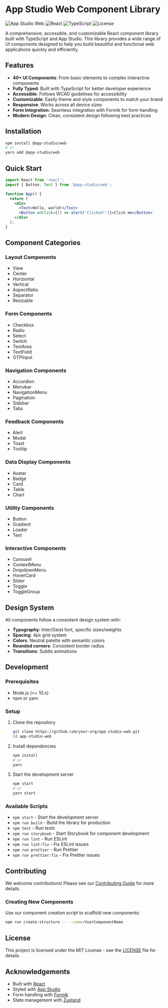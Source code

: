 # App Studio Web Component Library

![App Studio Web](https://img.shields.io/badge/App%20Studio-Web-blue)
![React](https://img.shields.io/badge/React-18.x-61DAFB)
![TypeScript](https://img.shields.io/badge/TypeScript-4.9.x-3178C6)
![License](https://img.shields.io/badge/License-MIT-green)

A comprehensive, accessible, and customizable React component library built with TypeScript and App Studio. This library provides a wide range of UI components designed to help you build beautiful and functional web applications quickly and efficiently.

## Features

- **40+ UI Components**: From basic elements to complex interactive components
- **Fully Typed**: Built with TypeScript for better developer experience
- **Accessible**: Follows WCAG guidelines for accessibility
- **Customizable**: Easily theme and style components to match your brand
- **Responsive**: Works across all device sizes
- **Form Integration**: Seamless integration with Formik for form handling
- **Modern Design**: Clean, consistent design following best practices

## Installation

```bash
npm install @app-studio/web
# or
yarn add @app-studio/web
```

## Quick Start

```jsx
import React from 'react';
import { Button, Text } from '@app-studio/web';

function App() {
  return (
    <div>
      <Text>Hello, world!</Text>
      <Button onClick={() => alert('Clicked!')}>Click me</Button>
    </div>
  );
}
```

## Component Categories

### Layout Components
- View
- Center
- Horizontal
- Vertical
- AspectRatio
- Separator
- Resizable

### Form Components
- Checkbox
- Radio
- Select
- Switch
- TextArea
- TextField
- OTPInput

### Navigation Components
- Accordion
- Menubar
- NavigationMenu
- Pagination
- Sidebar
- Tabs

### Feedback Components
- Alert
- Modal
- Toast
- Tooltip

### Data Display Components
- Avatar
- Badge
- Card
- Table
- Chart

### Utility Components
- Button
- Gradient
- Loader
- Text

### Interactive Components
- Carousel
- ContextMenu
- DropdownMenu
- HoverCard
- Slider
- Toggle
- ToggleGroup

## Design System

All components follow a consistent design system with:

- **Typography**: Inter/Geist font, specific sizes/weights
- **Spacing**: 4px grid system
- **Colors**: Neutral palette with semantic colors
- **Rounded corners**: Consistent border radius
- **Transitions**: Subtle animations

## Development

### Prerequisites

- Node.js (>= 10.x)
- npm or yarn

### Setup

1. Clone the repository
   ```bash
   git clone https://github.com/your-org/app-studio-web.git
   cd app-studio-web
   ```

2. Install dependencies
   ```bash
   npm install
   # or
   yarn
   ```

3. Start the development server
   ```bash
   npm start
   # or
   yarn start
   ```

### Available Scripts

- `npm start` - Start the development server
- `npm run build` - Build the library for production
- `npm test` - Run tests
- `npm run storybook` - Start Storybook for component development
- `npm run lint` - Run ESLint
- `npm run lint:fix` - Fix ESLint issues
- `npm run prettier` - Run Prettier
- `npm run prettier:fix` - Fix Prettier issues

## Contributing

We welcome contributions! Please see our [Contributing Guide](CONTRIBUTING.md) for more details.

### Creating New Components

Use our component creation script to scaffold new components:

```bash
npm run create-structure -- --name=YourComponentName
```

## License

This project is licensed under the MIT License - see the [LICENSE](LICENSE) file for details.

## Acknowledgements

- Built with [React](https://reactjs.org/)
- Styled with [App Studio](https://app-studio.dev/)
- Form handling with [Formik](https://formik.org/)
- State management with [Zustand](https://github.com/pmndrs/zustand)
